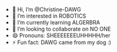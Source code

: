 - 👋 Hi, I’m @Christine-DAWG
- 👀 I’m interested in ROBOTICS
- 🌱 I’m currently learning ALGERBRA
- 💞️ I’m looking to collaborate on NO ONE
- 😄 Pronouns: SHEEEEEEEUHHHHH/her
- ⚡ Fun fact: DAWG came from my dog :)

<!---
Christine-DAWG/Christine-DAWG is a ✨ special ✨ repository because its `README.md` (this file) appears on your GitHub profile.
You can click the Preview link to take a look at your changes.
--->
